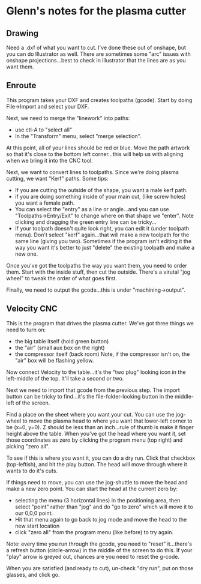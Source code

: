# Glenn's notes for the plasma cutter

## Drawing
Need a .dxf of what you want to cut.  I've done these out of onshape, but you can do Illustrator as well.  There are sometimes some "arc" issues with onshape projections...best to check in illustrator that the lines are as you want them.

## Enroute
This program takes your DXF and creates toolpaths (gcode).  Start by doing File->Import and select your DXF.

Next, we need to merge the "linework" into paths:
* use ctl-A to "select all"
* In the "Transform" menu, select "merge selection".

At this point, all of your lines should be red or blue.  Move the path artwork so that it's close to the bottom left corner...this will help us with aligning when we bring it into the CNC tool.

Next, we want to convert lines to toolpaths.  Since we're doing plasma cutting, we want "Kerf" paths.  Some tips:
* If you are cutting the outside of the shape, you want a male kerf path.  
* if you are doing something inside of your main cut, (like screw holes) you want a female path.
* You can select the "entry" as a line or angle...and you can use "Toolpaths->Entry/Exit" to change where on that shape we "enter".  Note clicking and dragging the green entry line can be tricky...
* If your toolpath doesn't quite look right, you can edit it (under toolpath menu).  Don't select "kerf" again...that will make a new toolpath for the same line (giving you two).  Sometimes if the program isn't editing it the way you want it's better to just "delete" the existing toolpath and make a new one.

Once you've got the toolpaths the way you want them, you need to order them.  Start with the inside stuff, then cut the outside.  There's a virutal "jog wheel" to tweak the order of what goes first.

Finally, we need to output the gcode...this is under "machining->output".

## Velocity CNC
This is the program that drives the plasma cutter.  We've got three things we need to turn on:
* the big table itself (hold green button)
* the "air" (small aux box on the right)
* the compressor itself (back room)  Note, if the compressor isn't on, the "air" box will be flashing yellow.

Now connect Velocity to the table...it's the "two plug" looking icon in the left-middle of the top.  It'll take a second or two.

Next we need to import that gcode from the previous step.  The import button can be tricky to find...it's the file-folder-looking button in the middle-left of the screen.

Find a place on the sheet where you want your cut.  You can use the jog-wheel to move the plasma head to where you want that lower-left corner to be (x=0, y=0).
Z should be less than an inch...rule of thumb is make it finger height above the table.  When you've got the head where you want it, set those coordinates as zero by clicking the program menu (top right) and picking "zero all".

To see if this is where you want it, you can do a dry run.  Click that checkbox (top-leftish), and hit the play button.  The head will move through where it wants to do it's cuts.

If things need to move, you can use the jog-shuttle to move the head and make a new zero point.  You can start the head at the current zero by:
* selecting the menu (3 horizontal lines) in the positioning area, then select "point" rather than "jog" and do "go to zero" which will move it to our 0,0,0 point.  
* Hit that menu again to go back to jog mode and move the head to the new start location
* click "zero all" from the program menu (like before) to try again.

Note:  every time you run through the gcode, you need to "reset" it...there's a refresh button (circle-arrow) in the middle of the screen to do this.  If your "play" arrow is greyed out, chances are you need to reset the g-code.

When you are satisfied (and ready to cut), un-check "dry run", put on those glasses, and click go.  

